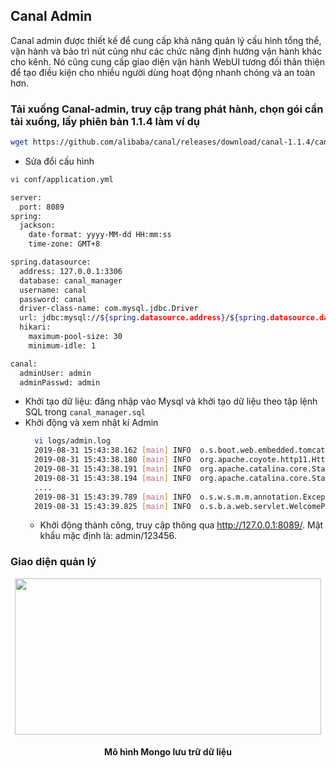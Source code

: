 ## Canal Admin
Canal admin được thiết kế để cung cấp khả năng quản lý cấu hình tổng thể, vận hành và bảo trì nút cũng như các chức năng định hướng vận hành khác cho kênh. Nó cũng cung cấp giao diện vận hành WebUI tương đối thân thiện để tạo điều kiện cho nhiều người dùng hoạt động nhanh chóng và an toàn hơn.
### Tải xuống Canal-admin, truy cập trang phát hành, chọn gói cần tải xuống, lấy phiên bản 1.1.4 làm ví dụ
```bash
wget https://github.com/alibaba/canal/releases/download/canal-1.1.4/canal.admin-1.1.4.tar.gz
```
- Sửa đổi cấu hình
``` bash
vi conf/application.yml
```
```bash
server:
  port: 8089
spring:
  jackson:
    date-format: yyyy-MM-dd HH:mm:ss
    time-zone: GMT+8

spring.datasource:
  address: 127.0.0.1:3306
  database: canal_manager
  username: canal
  password: canal
  driver-class-name: com.mysql.jdbc.Driver
  url: jdbc:mysql://${spring.datasource.address}/${spring.datasource.database}?useUnicode=true&characterEncoding=UTF-8&useSSL=false
  hikari:
    maximum-pool-size: 30
    minimum-idle: 1

canal:
  adminUser: admin
  adminPasswd: admin
```
- Khởi tạo dữ liệu: đăng nhập vào Mysql và khởi tạo dữ liệu theo tập lệnh SQL trong `canal_manager.sql`
- Khởi động và xem nhật kí Admin
  ```bash
    vi logs/admin.log
    2019-08-31 15:43:38.162 [main] INFO  o.s.boot.web.embedded.tomcat.TomcatWebServer - Tomcat initialized with port(s): 8089 (http)
    2019-08-31 15:43:38.180 [main] INFO  org.apache.coyote.http11.Http11NioProtocol - Initializing ProtocolHandler ["http-nio-8089"]
    2019-08-31 15:43:38.191 [main] INFO  org.apache.catalina.core.StandardService - Starting service [Tomcat]
    2019-08-31 15:43:38.194 [main] INFO  org.apache.catalina.core.StandardEngine - Starting Servlet Engine: Apache Tomcat/8.5.29
    ....
    2019-08-31 15:43:39.789 [main] INFO  o.s.w.s.m.m.annotation.ExceptionHandlerExceptionResolver - Detected @ExceptionHandler methods in customExceptionHandler
    2019-08-31 15:43:39.825 [main] INFO  o.s.b.a.web.servlet.WelcomePageHandlerMapping - Adding welcome page: class path resource [public/index.html]
  ```
  - Khởi động thành công, truy cập thông qua http://127.0.0.1:8089/. Mật khẩu mặc định là: admin/123456.
 
### Giao diện quản lý
 <div align="center">
  <img src="picture/Picture1.png" width="490" height="250" />
 <h4>Mô hình Mongo lưu trữ dữ liệu</h4>
 </div>
